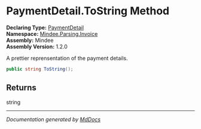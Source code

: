 ﻿<!--  
  <auto-generated>   
    The contents of this file were generated by a tool.  
    Changes to this file may be list if the file is regenerated  
  </auto-generated>   
-->

# PaymentDetail.ToString Method

**Declaring Type:** [PaymentDetail](../index.md)  
**Namespace:** [Mindee.Parsing.Invoice](../../index.md)  
**Assembly:** Mindee  
**Assembly Version:** 1.2.0

A prettier reprensentation of the payment details.

```csharp
public string ToString();
```

## Returns

string

___

*Documentation generated by [MdDocs](https://github.com/ap0llo/mddocs)*
